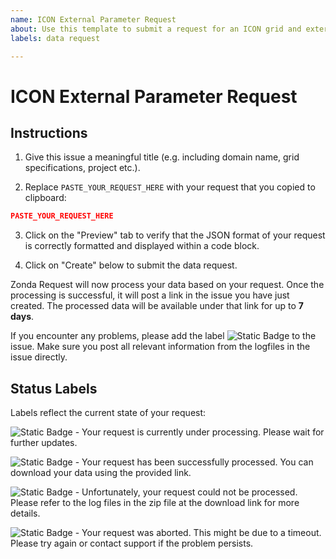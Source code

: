```yaml
---
name: ICON External Parameter Request
about: Use this template to submit a request for an ICON grid and external parameters
labels: data request

---
```


# ICON External Parameter Request

## Instructions

1. Give this issue a meaningful title (e.g. including domain name, grid specifications, project etc.).

2. Replace `PASTE_YOUR_REQUEST_HERE` with your request that you copied to clipboard:
```json
PASTE_YOUR_REQUEST_HERE
```

3. Click on the "Preview" tab to verify that the JSON format of your request is correctly formatted and displayed within a code block.

4. Click on "Create" below to submit the data request.

Zonda Request will now process your data based on your request. Once the processing is successful, it will post a link in the issue you have just created. The processed data will be available under that link for up to **7 days**.

If you encounter any problems, please add the label ![Static Badge](https://img.shields.io/badge/help_wanted-orange) to the issue. Make sure you post all relevant information from the logfiles in the issue directly.

## Status Labels

Labels reflect the current state of your request:

![Static Badge](https://img.shields.io/badge/submitted-yellow) - Your request is currently under processing. Please wait for further updates.

![Static Badge](https://img.shields.io/badge/completed-green) - Your request has been successfully processed. You can download your data using the provided link.

![Static Badge](https://img.shields.io/badge/failed-red) - Unfortunately, your request could not be processed. Please refer to the log files in the zip file at the download link for more details.

![Static Badge](https://img.shields.io/badge/aborted-lightgray) - Your request was aborted. This might be due to a timeout. Please try again or contact support if the problem persists.
